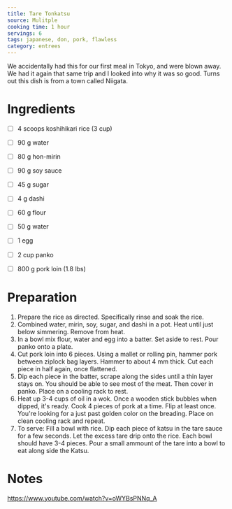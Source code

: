 ```yaml
---
title: Tare Tonkatsu
source: Mulitple
cooking time: 1 hour
servings: 6
tags: japanese, don, pork, flawless
category: entrees
---
```


We accidentally had this for our first meal in Tokyo, and were blown away. We had it again that same trip and I looked into why it was so good. Turns out this dish is from a town called Niigata.

Ingredients
===========

* [ ] 4 scoops koshihikari rice (3 cup)

* [ ] 90 g water
* [ ] 80 g hon-mirin
* [ ] 90 g soy sauce
* [ ] 45 g sugar
* [ ] 4 g dashi

* [ ] 60 g flour
* [ ] 50 g water
* [ ] 1 egg

* [ ] 2 cup panko

* [ ] 800 g pork loin (1.8 lbs)

Preparation
===========
1. Prepare the rice as directed. Specifically rinse and soak the rice.
2. Combined water, mirin, soy, sugar, and dashi in a pot. Heat until just below simmering. Remove from heat.
3. In a bowl mix flour, water and egg into a batter. Set aside to rest. Pour panko onto a plate.
4. Cut pork loin into 6 pieces. Using a mallet or rolling pin, hammer pork between ziplock bag layers. Hammer to about 4 mm thick. Cut each piece in half again, once flattened.
5. Dip each piece in the batter, scrape along the sides until a thin layer stays on. You should be able to see most of the meat. Then cover in panko. Place on a cooling rack to rest.
6. Heat up 3-4 cups of oil in a wok. Once a wooden stick bubbles when dipped, it's ready. Cook 4 pieces of pork at a time. Flip at least once. You're looking for a just past golden color on the breading. Place on clean cooling rack and repeat.
7. To serve: Fill a bowl with rice. Dip each piece of katsu in the tare sauce for a few seconds. Let the excess tare drip onto the rice. Each bowl should have 3-4 pieces. Pour a small ammount of the tare into a bowl to eat along side the Katsu. 

Notes
=====

https://www.youtube.com/watch?v=oWYBsPNNq_A